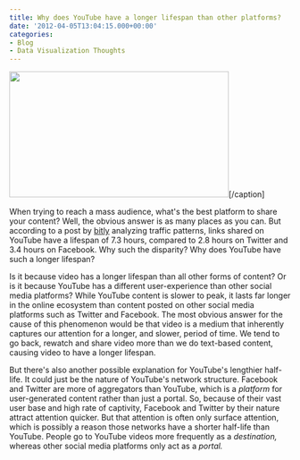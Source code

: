 ```yaml
---
title: Why does YouTube have a longer lifespan than other platforms?
date: '2012-04-05T13:04:15.000+00:00'
categories:
- Blog
- Data Visualization Thoughts
---
```


<p><a href="{{ site.baseurl }}/assets/halflife_density-1.png"><img class=" wp-image-2177 " title="halflife_density-1" src="{{ site.baseurl }}/assets/halflife_density-1.png" alt="" width="393" height="225" /></a>[/caption]</p>
<p>When trying to reach a mass audience, what's the best platform to share your content? Well, the obvious answer is as many places as you can. But according to a post by <a href="http://blog.bitly.com/post/9887686919/you-just-shared-a-link-how-long-will-people-pay">bitly</a> analyzing traffic patterns, links shared on YouTube have a lifespan of 7.3 hours, compared to 2.8 hours on Twitter and 3.4 hours on Facebook. Why such the disparity? Why does YouTube have such a longer lifespan?</p>
<p>Is it because video has a longer lifespan than all other forms of content? Or is it because YouTube has a different user-experience than other social media platforms? While YouTube content is slower to peak, it lasts far longer in the online ecosystem than content posted on other social media platforms such as Twitter and Facebook. The most obvious answer for the cause of this phenomenon would be that video is a medium that inherently captures our attention for a longer, and slower, period of time. We tend to go back, rewatch and share video more than we do text-based content, causing video to have a longer lifespan.</p>
<p>But there's also another possible explanation for YouTube's lengthier half-life. It could just be the nature of YouTube's network structure. Facebook and Twitter are more of aggregators than YouTube, which is a <em>platform</em> for user-generated content rather than just a portal. So, because of their vast user base and high rate of captivity, Facebook and Twitter by their nature attract attention quicker. But that attention is often only surface attention, which is possibly a reason those networks have a shorter half-life than YouTube. People go to YouTube videos more frequently as a <em>destination, </em>whereas other social media platforms only act as a<em> portal.</em></p>
